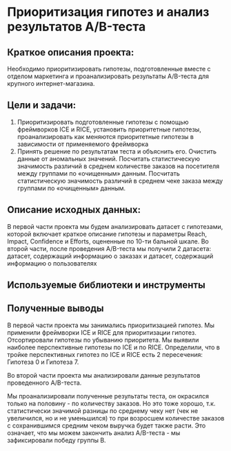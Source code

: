 # Приоритизация гипотез и анализ результатов A/B-теста
## Краткое описания проекта:
Необходимо приоритизировать гипотезы, подготовленные вместе с отделом маркетинга и проанализировать результаты A/B-теста для крупного интернет-магазина.
## Цели и задачи: 
1. Приоритизировать подготовленные гипотезы с помощью фреймворков ICE и RICE, установить приоритетные гипотезы, проанализировать как меняются приоритетные гипотезы в зависимости от применяемого фреймворка
2. Принять решение по результатам теста и объяснить его. Очистить данные от аномальных значений. Посчитать статистическую значимость различий в среднем количестве заказов на посетителя между группами по «очищенным» данным. Посчитать статистическую значимость различий в среднем чеке заказа между группами по «очищенным» данным.
## Описание исходных данных:
В первой части проекта мы будем анализировать датасет с гипотезами, которой включает краткое описание гипотезы и параметры Reach, Impact, Confidence и Efforts, оцененные по 10-ти бальной шкале. Во второй части, после проведения A/B-теста мы получили 2 датасета: датасет, содержащий информацию о заказах и датасет, содержащий информацию о пользователях
## Используемые библиотеки и инструменты

## Полученные выводы
В первой части проекта мы занимались приоритизацией гипотез. Мы применили фреймворки ICE и RICE для приоритизации гипотез. Отсортировали гипотезы по убыванию приоритета. Мы выявили наиболее перспективные гипотезы по ICE и по RICE. Определили, что в тройке перспективных гипотез по ICE и RICE есть 2 пересечения: Гипотеза 0 и Гипотеза 7.


Во второй части проекта мы анализировали данные результатов проведенного A/B-теста. 

Мы проанализировали полученные результаты теста, он окрасился только на половину - по количеству заказов. Но это тоже хорошо, т.к. статистически значимой разницы по среднему чеку нет (чек не увеличился, но и не уменьшился) то при возросшем количестве заказов с сохранившимся средним чеком выручка будет также расти. Это означает, что мы можем закончить анализ A/B-теста - мы зафиксировали победу группы В.


